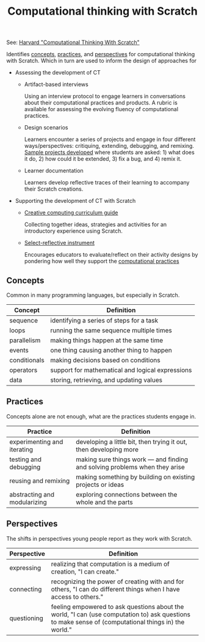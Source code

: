 ﻿---
backlinks:
- title: Computational thinking
  url: /memex/sense/computing/computational-thinking.html
tags: teaching-digital-technologies, digital-technologies, programming, scratch, computational-thinking
title: Computational thinking with Scratch
type: note
---
See: [Harvard "Computational Thinking With Scratch"](https://creativecomputing.gse.harvard.edu/ct/defining.html)

Identifies [concepts](#concepts), [practices](#practices), and [perspectives](#perspectives) for computational thinking with Scratch. Which in turn are used to inform the design of approaches for 

- Assessing the development of CT

    - Artifact-based interviews

        Using an interview protocol to engage learners in conversations about their computational practices and products. A rubric is available for assessing the evolving fluency of computational practices.
    - Design scenarios

        Learners encounter a series of projects and engage in four different ways/perspectives: critiquing, extending, debugging, and remixing. [Sample projects developed](https://scratch.mit.edu/studios/573426/) where students are asked: 1) what does it do, 2) how could it be extended, 3) fix a bug, and 4) remix it.
    - Learner documentation

        Learners develop reflective traces of their learning to accompany their Scratch creations.

- Supporting the development of CT with Scratch

    - [Creative computing curriculum guide](http://scratched.gse.harvard.edu/guide/)

        Collecting together ideas, strategies and activities for an introductory experience using Scratch.

    - [Select-reflective instrument](https://creativecomputing.gse.harvard.edu/ct/files/Teacher_Reflection_Tool.pdf)

        Encourages educators to evaluate/reflect on their activity designs by pondering how well they support the [computational practices](#practices)


## Concepts

Common in many programming languages, but especially in Scratch.

| Concept | Definition |
| --- | --- |
| sequence | identifying a series of steps for a task | 
| loops | running the same sequence multiple times | 
| parallelism | making things happen at the same time | 
| events | one thing causing another thing to happen | 
| conditionals | making decisions based on conditions | 
| operators | support for mathematical and logical expressions | 
| data | storing, retrieving, and updating values | 

## Practices

Concepts alone are not enough, what are the practices students engage in.

| Practice | Definition |
| --- | --- |
| experimenting and iterating | developing a little bit, then trying it out, then developing more |
| testing and debugging | making sure things work — and finding and solving problems when they arise |
| reusing and remixing | making something by building on existing projects or ideas |
| abstracting and modularizing | exploring connections between the whole and the parts |

## Perspectives

The shifts in perspectives young people report as they work with Scratch.

| Perspective | Definition |
| --- | --- |
| expressing | realizing that computation is a medium of creation, "I can create." |
| connecting | recognizing the power of creating with and for others, "I can do different things when I have access to others." |
| questioning | feeling empowered to ask questions about the world, "I can (use computation to) ask questions to make sense of (computational things in) the world." |